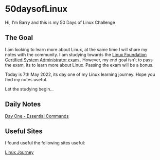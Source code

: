 # 50daysofLinux

Hi, I'm Barry and this is my 50 Days of Linux Challenge

## The Goal
I am looking to learn more about Linux, at the same time I will share my notes with the community. I am studying towards the [Linux Foundation Certified System Administrator exam ](https://training.linuxfoundation.org/certification/linux-foundation-certified-sysadmin-lfcs/). However, my end goal isn't to pass the exam, its to learn more about Linux. Passing the exam will be a bonus.

Today is 7th May 2022, its day one of my Linux learning journey. Hope you find my notes useful.

Let the studying begin...

## Daily Notes

[Day One - Essential Commands](linuxday1.md)

## Useful Sites

I found useful the following sites useful:

[Linux Journey](https://linuxjourney.com/)
